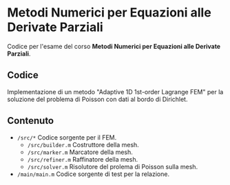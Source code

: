 # Metodi Numerici per Equazioni alle Derivate Parziali

Codice per l'esame del corso **Metodi Numerici per Equazioni alle Derivate Parziali**.

## Codice

Implementazione di un metodo "Adaptive 1D 1st-order Lagrange FEM" per la soluzione del problema di Poisson con dati al bordo di Dirichlet.

## Contenuto

- `/src/*` Codice sorgente per il FEM.
	- `/src/builder.m` Costruttore della mesh.
	- `/src/marker.m` Marcatore della mesh.
	- `/src/refiner.m` Raffinatore della mesh.
	- `/src/solver.m` Risolutore del prolema di Poisson sulla mesh.
- `/main/main.m` Codice sorgente di test per la relazione.
